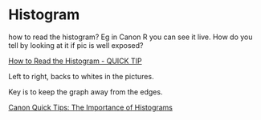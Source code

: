 # Histogram

how to read the histogram? Eg in Canon R you can see it live. How do you tell by looking at it if pic is well exposed?

[How to Read the Histogram - QUICK TIP](https://youtu.be/BC7Zyu-zr1Q)

Left to right, backs to whites in the pictures.

Key is to keep the graph away from the edges.

[Canon Quick Tips: The Importance of Histograms](https://youtu.be/0xcblx-zCR4)